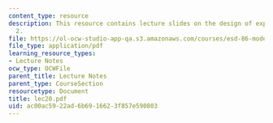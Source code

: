 ```yaml
---
content_type: resource
description: This resource contains lecture slides on the design of experiments, part
  2.
file: https://ol-ocw-studio-app-qa.s3.amazonaws.com/courses/esd-86-models-data-and-inference-for-socio-technical-systems-spring-2007/ac00ac5922ad6b6916623f857e590803_lec20.pdf
file_type: application/pdf
learning_resource_types:
- Lecture Notes
ocw_type: OCWFile
parent_title: Lecture Notes
parent_type: CourseSection
resourcetype: Document
title: lec20.pdf
uid: ac00ac59-22ad-6b69-1662-3f857e590803
---
```

